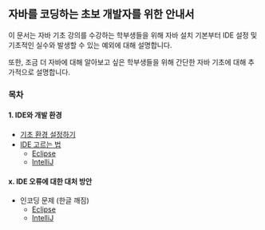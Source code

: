 ## 자바를 코딩하는 초보 개발자를 위한 안내서
이 문서는 자바 기초 강의를 수강하는 학부생들을 위해 자바 설치 기본부터 IDE 설정 및 기초적인 실수와 발생할 수 있는 예외에 대해 설명합니다.

또한, 조금 더 자바에 대해 알아보고 싶은 학부생들을 위해 간단한 자바 기초에 대해 추가적으로 설명합니다.

### 목차

#### 1. IDE와 개발 환경
- [기초 환경 설정하기](parts/01_setting_java/README.md)
- [IDE 고르는 법](parts/02_about_ide/README.md)
  - [Eclipse](https://github.com/java-lesson-cbnu/quickstart/tree/main/parts/02_about_ide#eclipse-%EC%84%A0%ED%83%9D%ED%95%98%EA%B8%B0)
  - [IntelliJ](https://github.com/java-lesson-cbnu/quickstart/tree/main/parts/02_about_ide#intellij-%EC%84%A0%ED%83%9D%ED%95%98%EA%B8%B0)


#### x. IDE 오류에 대한 대처 방안
- 인코딩 문제 (한글 깨짐)
  - [Eclipse]()
  - [IntelliJ]()